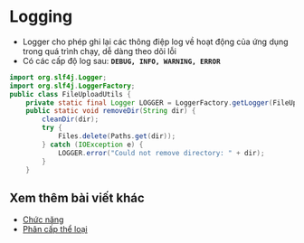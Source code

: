 # Logging

- Logger cho phép ghi lại các thông điệp log về hoạt động của ứng dụng trong quá trình chạy, dễ dàng theo dõi lỗi
- Có các cấp độ log sau: **`DEBUG, INFO, WARNING, ERROR`**

```java
import org.slf4j.Logger;
import org.slf4j.LoggerFactory;
public class FileUploadUtils {
    private static final Logger LOGGER = LoggerFactory.getLogger(FileUploadUtils.class);
    public static void removeDir(String dir) {
        cleanDir(dir);
        try {
            Files.delete(Paths.get(dir));
        } catch (IOException e) {
            LOGGER.error("Could not remove directory: " + dir);
        }
    }
```

## Xem thêm bài viết khác

- [Chức năng](Day011.md)
- [Phân cấp thể loại](Day031.md)
